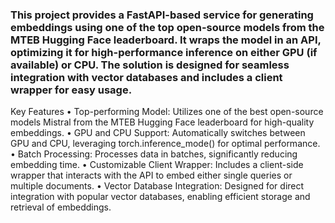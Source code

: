 ### This project provides a FastAPI-based service for generating embeddings using one of the top open-source models from the MTEB Hugging Face leaderboard. It wraps the model in an API, optimizing it for high-performance inference on either GPU (if available) or CPU. The solution is designed for seamless integration with vector databases and includes a client wrapper for easy usage.

Key Features
•	Top-performing Model: Utilizes one of the best open-source models Mistral from the MTEB Hugging Face leaderboard for high-quality embeddings.
•	GPU and CPU Support: Automatically switches between GPU and CPU, leveraging torch.inference_mode() for optimal performance.
•	Batch Processing: Processes data in batches, significantly reducing embedding time.
•	Customizable Client Wrapper: Includes a client-side wrapper that interacts with the API to embed either single queries or multiple documents.
•	Vector Database Integration: Designed for direct integration with popular vector databases, enabling efficient storage and retrieval of embeddings.
